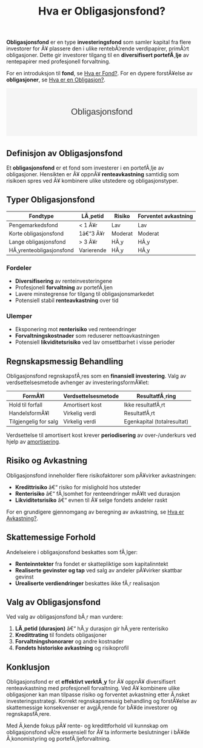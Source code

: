 ﻿---
title: "Hva er Obligasjonsfond?"
meta_title: "Hva er Obligasjonsfond?"
meta_description: '**Obligasjonsfond** er en type **investeringsfond** som samler kapital fra flere investorer for Ã¥ plassere den i ulike rentebÃ¦rende verdipapirer, primÃ¦rt obl...'
slug: hva-er-obligasjonsfond
type: blog
layout: pages/single
---

**Obligasjonsfond** er en type **investeringsfond** som samler kapital fra flere investorer for Ã¥ plassere den i ulike rentebÃ¦rende verdipapirer, primÃ¦rt obligasjoner. Dette gir investorer tilgang til en **diversifisert portefÃ¸lje** av rentepapirer med profesjonell forvaltning.

For en introduksjon til **fond**, se [Hva er Fond?](/blogs/regnskap/hva-er-fond "Hva er Fond? Ulike Typer Fond og Regnskapsbehandling").
For en dypere forstÃ¥else av **obligasjoner**, se [Hva er en Obligasjon?](/blogs/regnskap/hva-er-obligasjon "Hva er en Obligasjon? Komplett Guide til Obligasjoner i Regnskap").

![Illustrasjon som viser tittelen Obligasjonsfond](obligasjonsfond-image.svg)

## Definisjon av Obligasjonsfond

Et **obligasjonsfond** er et fond som investerer i en portefÃ¸lje av obligasjoner. Hensikten er Ã¥ oppnÃ¥ **renteavkastning** samtidig som risikoen spres ved Ã¥ kombinere ulike utstedere og obligasjonstyper.

## Typer Obligasjonsfond

| Fondtype                | LÃ¸petid   | Risiko   | Forventet avkastning |
|-------------------------|-----------|----------|----------------------|
| Pengemarkedsfond        | < 1 Ã¥r    | Lav      | Lav                  |
| Korte obligasjonsfond   | 1â€“3 Ã¥r    | Moderat  | Moderat              |
| Lange obligasjonsfond   | > 3 Ã¥r    | HÃ¸y      | HÃ¸y                  |
| HÃ¸yrenteobligasjonsfond | Varierende| HÃ¸y      | HÃ¸y                  |

### Fordeler

* **Diversifisering** av renteinvesteringene
* Profesjonell **forvaltning** av portefÃ¸ljen
* Lavere minstegrense for tilgang til obligasjonsmarkedet
* Potensiell stabil **renteavkastning** over tid

### Ulemper

* Eksponering mot **renterisiko** ved renteendringer
* **Forvaltningskostnader** som reduserer nettoavkastningen
* Potensiell **likviditetsrisiko** ved lav omsettbarhet i visse perioder

## Regnskapsmessig Behandling

Obligasjonsfond regnskapsfÃ¸res som en **finansiell investering**. Valg av verdsettelsesmetode avhenger av investeringsformÃ¥let:

| FormÃ¥l               | Verdsettelsesmetode | ResultatfÃ¸ring             |
|----------------------|---------------------|----------------------------|
| Hold til forfall     | Amortisert kost     | Ikke resultatfÃ¸rt          |
| HandelsformÃ¥l        | Virkelig verdi      | ResultatfÃ¸rt               |
| Tilgjengelig for salg| Virkelig verdi      | Egenkapital (totalresultat)|

Verdsettelse til amortisert kost krever **periodisering** av over-/underkurs ved hjelp av [amortisering](/blogs/regnskap/hva-er-amortisering "Hva er Amortisering? Guide til Avskrivning av Immaterielle Eiendeler").

## Risiko og Avkastning

Obligasjonsfond inneholder flere risikofaktorer som pÃ¥virker avkastningen:

* **Kredittrisiko** â€“ risiko for mislighold hos utsteder
* **Renterisiko** â€“ fÃ¸lsomhet for renteendringer mÃ¥lt ved durasjon
* **Likviditetsrisiko** â€“ evnen til Ã¥ selge fondets andeler raskt

For en grundigere gjennomgang av beregning av avkastning, se [Hva er Avkastning?](/blogs/regnskap/hva-er-avkastning "Hva er Avkastning? Guide til Beregning av Avkastning og Renters Influens").

## Skattemessige Forhold

Andelseiere i obligasjonsfond beskattes som fÃ¸lger:

* **Renteinntekter** fra fondet er skattepliktige som kapitalinntekt
* **Realiserte gevinster og tap** ved salg av andeler pÃ¥virker skattbar gevinst
* **Urealiserte verdiendringer** beskattes ikke fÃ¸r realisasjon

## Valg av Obligasjonsfond

Ved valg av obligasjonsfond bÃ¸r man vurdere:

1. **LÃ¸petid (durasjon)** â€“ hÃ¸y durasjon gir hÃ¸yere renterisiko
2. **Kredittrating** til fondets obligasjoner
3. **Forvaltningshonorarer** og andre kostnader
4. **Fondets historiske avkastning** og risikoprofil

## Konklusjon

Obligasjonsfond er et **effektivt verktÃ¸y** for Ã¥ oppnÃ¥ diversifisert renteavkastning med profesjonell forvaltning. Ved Ã¥ kombinere ulike obligasjoner kan man tilpasse risiko og forventet avkastning etter Ã¸nsket investeringsstrategi. Korrekt regnskapsmessig behandling og forstÃ¥else av skattemessige konsekvenser er avgjÃ¸rende for bÃ¥de investorer og regnskapsfÃ¸rere.

Med Ã¸kende fokus pÃ¥ rente- og kredittforhold vil kunnskap om obligasjonsfond vÃ¦re essensiell for Ã¥ ta informerte beslutninger i bÃ¥de Ã¸konomistyring og portefÃ¸ljeforvaltning.
